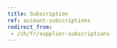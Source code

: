 ```yaml
---
title: Subscription
ref: account-subscriptions
redirect_from:
 - /ch/fr/supplier-subscriptions
---
```

